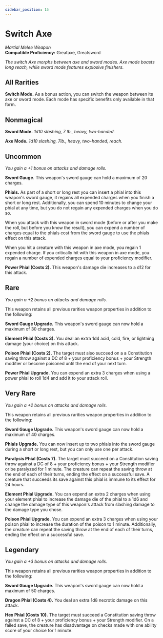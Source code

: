 ```yaml
---
sidebar_position: 15
---
```


# Switch Axe

*Martial Melee Weapon*  
**Compatible Proficiency:** Greataxe, Greatsword

*The switch Axe morphs between axe and sword modes. Axe mode boasts long reach, while sword mode features explosive finishers.*

## All Rarities

**Switch Mode.** As a bonus action, you can switch the weapon between its axe or sword mode. Each mode has specific benefits only available in that form.

## Nonmagical

**Sword Mode.** *1d10 slashing, 7 lb., heavy, two-handed.*

**Axe Mode.** *1d10 slashing, 7lb., heavy, two-handed, reach.*

## Uncommon

*You gain a +1 bonus on attacks and damage rolls.*

**Sword Gauge.** This weapon's sword gauge can hold a maximum of 20 charges.

**Phials.** As part of a short or long rest you can insert a phial into this weapon's sword gauge, it regains all expended charges when you finish a short or long rest. Additionally, you can spend 10 minutes to change your phial at any time, but you do not regain any expended charges when you do so.

When you attack with this weapon in sword mode (before or after you make the roll, but before you know the result), you can expend a number of charges equal to the phials cost from the sword gauge to use the phials effect on this attack.

When you hit a creature with this weapon in axe mode, you regain 1 expended charge. If you critically hit with this weapon in axe mode, you regain a number of expended charges equal to your proficiency modifier.

**Power Phial (Costs 2).** This weapon's damage die increases to a d12 for this attack.

## Rare

*You gain a +2 bonus on attacks and damage rolls.*

This weapon retains all previous rarities weapon properties in addition to the following:

**Sword Gauge Upgrade.** This weapon's sword gauge can now hold a maximum of 30 charges.

**Element Phial (Costs 3).** You deal an extra 1d4 acid, cold, fire, or lightning damage (your choice) on this attack.

**Poison Phial (Costs 2).** The target must also succeed on a a Constitution saving throw against a DC of 8 + your proficiency bonus + your Strength modifier or become poisoned until the end of your next turn.

**Power Phial Upgrade.** You can expend an extra 3 charges when using a power phial to roll 1d4 and add it to your attack roll.

## Very Rare

*You gain a +2 bonus on attacks and damage rolls.*

This weapon retains all previous rarities weapon properties in addition to the following:

**Sword Gauge Upgrade.** This weapon's sword gauge can now hold a maximum of 40 charges.

**Phials Upgrade.** You can now insert up to two phials into the sword gauge during a short or long rest, but you can only use one per attack.

**Paralysis Phial (Costs 7).** The target must succeed on a Constitution saving throw against a DC of 8 + your proficiency bonus + your Strength modifier or be paralyzed for 1 minute. The creature can repeat the saving throw at the end of each of their turns, ending the effect on a successful save. A creature that succeeds its save against this phial is immune to its effect for 24 hours.

**Element Phial Upgrade.** You can expend an extra 2 charges when using your element phial to increase the damage die of the phial to a 1d6 and change the damage type of this weapon's attack from slashing damage to the damage type you chose.

**Poison Phial Upgrade.** You can expend an extra 3 charges when using your poison phial to increase the duration of the poison to 1 minute. Additionally, the creature can repeat the saving throw at the end of each of their turns, ending the effect on a successful save.

## Legendary

*You gain a +3 bonus on attacks and damage rolls.*

This weapon retains all previous rarities weapon properties in addition to the following:

**Sword Gauge Upgrade.** This weapon's sword gauge can now hold a maximum of 50 charges.

**Dragon Phial (Costs 4).** You deal an extra 1d8 necrotic damage on this attack.

**Hex Phial (Costs 10).** The target must succeed a Constitution saving throw against a DC of 8 + your proficiency bonus + your Strength modifier. On a failed save, the creature has disadvantage on checks made with one ability score of your choice for 1 minute.
